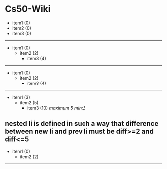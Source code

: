 # Cs50-Wiki
* item1 (0)
* item2 (0)
* item3 (0)
----
 * item1 (0)
   * item2 (2)
     * item3 (4)
-----
* item1 (0)
  * item2 (2)
    * item3 (4)
-----
   * item1 (3)
     * item2 (5)
       * item3 (10) *maximum 5 min:2* 

nested li is defined in such a way that difference between new li and prev li must be diff>=2 and diff<=5
------------
* item1 (0)
     * item2 (2)
-----
     
